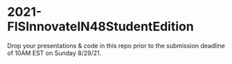 # 2021-FISInnovateIN48StudentEdition
Drop your presentations &amp; code in this repo prior to the submission deadline of 10AM EST on Sunday 8/29/21.
